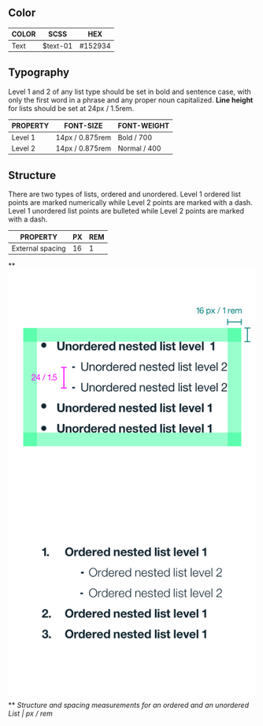 ## Color

| COLOR    | SCSS          | HEX      |
|----------|---------------|----------|
| Text     | $text-01      | #152934  |

## Typography

Level 1 and 2 of any list type should be set in bold and sentence case, with only the first word in a phrase and any proper noun capitalized. **Line height** for lists should be set at 24px / 1.5rem.

| PROPERTY | FONT-SIZE      | FONT-WEIGHT  |
|----------|-----------------|--------------|
| Level 1  | 14px / 0.875rem | Bold / 700   |
| Level 2  | 14px / 0.875rem | Normal / 400 |

## Structure

There are two types of lists, ordered and unordered.
Level 1 ordered list points are marked numerically while Level 2 points are marked with a dash.
Level 1 unordered list points are bulleted while Level 2 points are marked with a dash.

| PROPERTY             | PX | REM  |
|----------------------|----|------|
| External spacing     | 16 | 1    |

**
![Structure and spacing measurements for ordered and unordered lists](images/list-style-1.png)
![Example of ordered list](images/list-style-2.png)
**
_Structure and spacing measurements for an ordered and an unordered List | px / rem_

